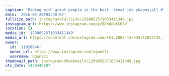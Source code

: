 ```yaml
---
caption: 'Riding with great people is the best. Great job y&apos;all #lovestarfactoryteam'
date: '2016-03-20T03:48:07'
fullsize_path: instagram\fullsize\1209852571033411349.jpg
instagram_url: https://www.instagram.com/p/BDKQoDXCh8V
location: {}
media_id: '1209852571033411349'
media_url: https://scontent.cdninstagram.com/t51.2885-15/e35/12825735_1699208890352547_1222432387_n.jpg?ig_cache_key=MTIwOTg1MjU3MTAzMzQxMTM0OQ%3D%3D.2
owner:
  id: '11020646'
  owner_url: https://www.instagram.com/agonz21
  username: agonz21
thumbnail_path: instagram\thumbnails\1209852571033411349.jpg
utc_date: 1458445687
---
```

